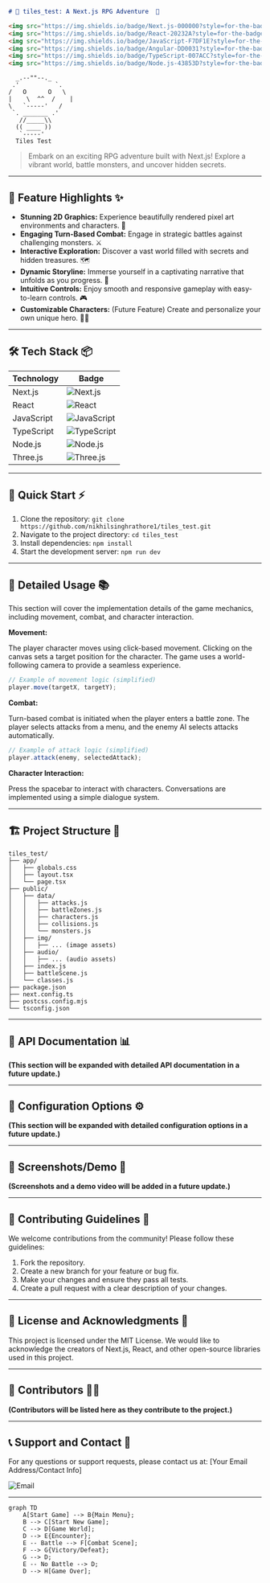 ```markdown
# 🎨 tiles_test: A Next.js RPG Adventure  🚀

<img src="https://img.shields.io/badge/Next.js-000000?style=for-the-badge&logo=next.js&logoColor=white" alt="Next.js">
<img src="https://img.shields.io/badge/React-20232A?style=for-the-badge&logo=react&logoColor=61DAFB" alt="React">
<img src="https://img.shields.io/badge/JavaScript-F7DF1E?style=for-the-badge&logo=javascript&logoColor=black" alt="JavaScript">
<img src="https://img.shields.io/badge/Angular-DD0031?style=for-the-badge&logo=angular&logoColor=white" alt="Angular">
<img src="https://img.shields.io/badge/TypeScript-007ACC?style=for-the-badge&logo=typescript&logoColor=white" alt="TypeScript">
<img src="https://img.shields.io/badge/Node.js-43853D?style=for-the-badge&logo=node.js&logoColor=white" alt="Node.js">


```
```ascii
  _.--""--._
 .'          `.
/   O      O   \
|    \  ^^  /    |
\   `-----'   /
 `. _______ .'
   //_____\\
  (( ____ ))
   `-----'
  Tiles Test
```

> Embark on an exciting RPG adventure built with Next.js! Explore a vibrant world, battle monsters, and uncover hidden secrets.


---

## 🌟 Feature Highlights ✨

*   **Stunning 2D Graphics:**  Experience beautifully rendered pixel art environments and characters. 🎨
*   **Engaging Turn-Based Combat:**  Engage in strategic battles against challenging monsters. ⚔️
*   **Interactive Exploration:** Discover a vast world filled with secrets and hidden treasures. 🗺️
*   **Dynamic Storyline:** Immerse yourself in a captivating narrative that unfolds as you progress. 📖
*   **Intuitive Controls:**  Enjoy smooth and responsive gameplay with easy-to-learn controls. 🎮
*   **Customizable Characters:**  (Future Feature) Create and personalize your own unique hero. 🦸‍♀️


---

## 🛠️ Tech Stack 📦

| Technology       | Badge                                                                     |
|-----------------|--------------------------------------------------------------------------|
| Next.js         | <img src="https://img.shields.io/badge/Next.js-000000?style=flat-square&logo=next.js&logoColor=white" alt="Next.js"> |
| React            | <img src="https://img.shields.io/badge/React-20232A?style=flat-square&logo=react&logoColor=61DAFB" alt="React">     |
| JavaScript       | <img src="https://img.shields.io/badge/JavaScript-F7DF1E?style=flat-square&logo=javascript&logoColor=black" alt="JavaScript"> |
| TypeScript       | <img src="https://img.shields.io/badge/TypeScript-007ACC?style=flat-square&logo=typescript&logoColor=white" alt="TypeScript"> |
| Node.js          | <img src="https://img.shields.io/badge/Node.js-43853D?style=flat-square&logo=node.js&logoColor=white" alt="Node.js">   |
| Three.js         | <img src="https://img.shields.io/badge/Three.js-43853D?style=flat-square&logo=three.js&logoColor=white" alt="Three.js">   |


---

## 🚀 Quick Start ⚡

1.  Clone the repository: `git clone https://github.com/nikhilsinghrathore1/tiles_test.git`
2.  Navigate to the project directory: `cd tiles_test`
3.  Install dependencies: `npm install`
4.  Start the development server: `npm run dev`


---

## 📖 Detailed Usage 📚

This section will cover the implementation details of the game mechanics, including movement, combat, and character interaction.

**Movement:**

The player character moves using click-based movement.  Clicking on the canvas sets a target position for the character. The game uses a world-following camera to provide a seamless experience.

```javascript
// Example of movement logic (simplified)
player.move(targetX, targetY);
```

**Combat:**

Turn-based combat is initiated when the player enters a battle zone. The player selects attacks from a menu, and the enemy AI selects attacks automatically.

```javascript
// Example of attack logic (simplified)
player.attack(enemy, selectedAttack);
```

**Character Interaction:**

Press the spacebar to interact with characters.  Conversations are implemented using a simple dialogue system.


---

## 🏗️ Project Structure 📁

```
tiles_test/
├── app/
│   ├── globals.css
│   ├── layout.tsx
│   └── page.tsx
├── public/
│   ├── data/
│   │   ├── attacks.js
│   │   ├── battleZones.js
│   │   ├── characters.js
│   │   ├── collisions.js
│   │   └── monsters.js
│   ├── img/
│   │   ├── ... (image assets)
│   ├── audio/
│   │   ├── ... (audio assets)
│   ├── index.js
│   ├── battleScene.js
│   └── classes.js
├── package.json
├── next.config.ts
├── postcss.config.mjs
└── tsconfig.json

```

---

## 🎯 API Documentation 📊

**(This section will be expanded with detailed API documentation in a future update.)**


---

## 🔧 Configuration Options ⚙️

**(This section will be expanded with detailed configuration options in a future update.)**


---

## 📸 Screenshots/Demo 📸

**(Screenshots and a demo video will be added in a future update.)**


---

## 🤝 Contributing Guidelines 🌟

We welcome contributions from the community! Please follow these guidelines:

1.  Fork the repository.
2.  Create a new branch for your feature or bug fix.
3.  Make your changes and ensure they pass all tests.
4.  Create a pull request with a clear description of your changes.


---

## 📜 License and Acknowledgments 🙏

This project is licensed under the MIT License.  We would like to acknowledge the creators of Next.js, React, and other open-source libraries used in this project.


---

## 👥 Contributors 🧑‍💻

**(Contributors will be listed here as they contribute to the project.)**


---

## 📞 Support and Contact 📧

For any questions or support requests, please contact us at:  [Your Email Address/Contact Info]

<img src="https://img.shields.io/badge/Email-D14836?style=for-the-badge&logo=gmail&logoColor=white" alt="Email">


---

```mermaid
graph TD
    A[Start Game] --> B{Main Menu};
    B --> C[Start New Game];
    C --> D[Game World];
    D --> E{Encounter};
    E -- Battle --> F[Combat Scene];
    F --> G{Victory/Defeat};
    G --> D;
    E -- No Battle --> D;
    D --> H[Game Over];
```
